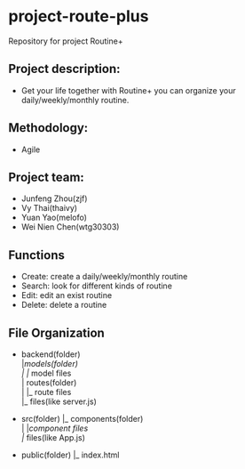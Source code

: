 # project-route-plus
Repository for project Routine+

## Project description:
* Get your life together with Routine+ you can organize your daily/weekly/monthly routine.

## Methodology: 
* Agile

## Project team:
* Junfeng Zhou(zjf)
* Vy Thai(thaivy) 
* Yuan Yao(melofo) 
* Wei Nien Chen(wtg30303)

## Functions
* Create: create a daily/weekly/monthly routine
* Search: look for different kinds of routine
* Edit: edit an exist routine
* Delete: delete a routine

## File Organization
* backend(folder)  
  |_models(folder)  
  |   |_ model files  
  | routes(folder)  
  |   |_ route files  
  |_ files(like server.js)  
  
* src(folder)
  |_ components(folder)  
  |   |_component files  
  |_ files(like App.js)  

* public(folder) 
  |_ index.html
